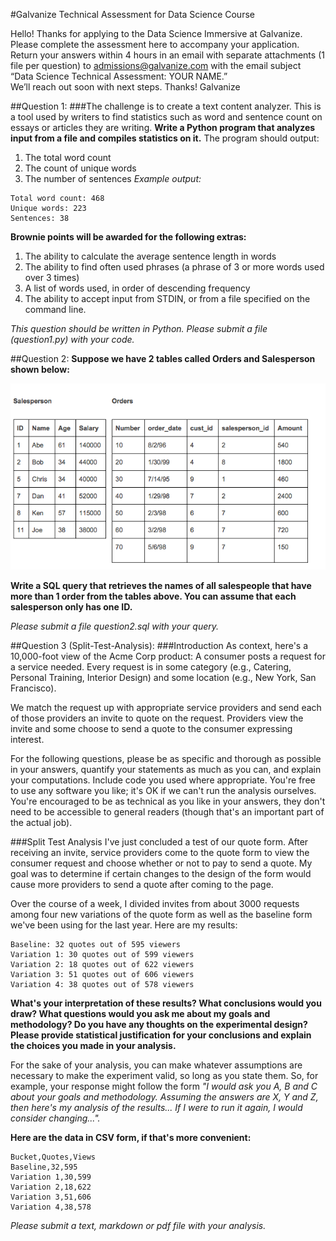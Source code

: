 #Galvanize Technical Assessment for Data Science Course

Hello!
Thanks for applying to the Data Science Immersive at Galvanize. Please complete the assessment here to accompany your application. Return your answers within 4 hours in an email with separate attachments (1 file per question) to admissions@galvanize.com with the email subject “Data Science Technical Assessment: YOUR NAME.”        
We’ll reach out soon with next steps.
Thanks!
Galvanize


##Question 1:
###The challenge is to create a text content analyzer. This is a tool used by writers to find statistics such as word and sentence count on essays or articles they are writing.
**Write a Python program that analyzes input from a file and compiles statistics on it.**
The program should output:
1. The total word count
2. The count of unique words
3. The number of sentences
*Example output:*
```
Total word count: 468
Unique words: 223
Sentences: 38
```
**Brownie points will be awarded for the following extras:**
1. The ability to calculate the average sentence length in words
2. The ability to find often used phrases (a phrase of 3 or more words used over 3 times)
3. A list of words used, in order of descending frequency
4. The ability to accept input from STDIN, or from a file specified on the command line.

*This question should be written in Python. Please submit a file (question1.py) with your code.*


##Question 2:
**Suppose we have 2 tables called Orders and Salesperson shown below:**

![char](two_tables.png "Two Tables: Orders and Salesperson")

**Write a SQL query that retrieves the names of all salespeople that have more than 1 order from the tables above. You can assume that each salesperson only has one ID.**

*Please submit a file question2.sql with your query.*


##Question 3 (Split-Test-Analysis):
###Introduction
As context, here's a 10,000-foot view of the Acme Corp product:
A consumer posts a request for a service needed. Every request is in some category (e.g., Catering, Personal Training, Interior Design) and some location (e.g., New York, San Francisco).

We match the request up with appropriate service providers and send each of those providers an invite to quote on the request.
Providers view the invite and some choose to send a quote to the consumer expressing interest.

For the following questions, please be as specific and thorough as possible in your answers, quantify your statements as much as you can, and explain your computations. Include code you used where appropriate. You're free to use any software you like; it's OK if we can't run the analysis ourselves. You're encouraged to be as technical as you like in your answers, they don't need to be accessible to general readers (though that's an important part of the actual job).

###Split Test Analysis
I've just concluded a test of our quote form. After receiving an invite, service providers come to the quote form to view the consumer request and choose whether or not to pay to send a quote. My goal was to determine if certain changes to the design of the form would cause more providers to send a quote after coming to the page.

Over the course of a week, I divided invites from about 3000 requests among four new variations of the quote form as well as the baseline form we've been using for the last year. Here are my results:        
```
Baseline: 32 quotes out of 595 viewers
Variation 1: 30 quotes out of 599 viewers
Variation 2: 18 quotes out of 622 viewers
Variation 3: 51 quotes out of 606 viewers
Variation 4: 38 quotes out of 578 viewers
```

**What's your interpretation of these results? What conclusions would you draw? What questions would you ask me about my goals and methodology? Do you have any thoughts on the experimental design? Please provide statistical justification for your conclusions and explain the choices you made in your analysis.**

For the sake of your analysis, you can make whatever assumptions are necessary to make the experiment valid, so long as you state them. So, for example, your response might follow the form *"I would ask you A, B and C about your goals and methodology. Assuming the answers are X, Y and Z, then here's my analysis of the results... If I were to run it again, I would consider changing...".*

**Here are the data in CSV form, if that's more convenient:**
```
Bucket,Quotes,Views
Baseline,32,595
Variation 1,30,599
Variation 2,18,622
Variation 3,51,606
Variation 4,38,578
```

*Please submit a text, markdown or pdf file with your analysis.*
